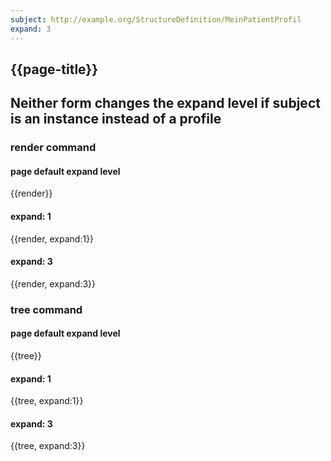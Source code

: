 ```yaml
---
subject: http://example.org/StructureDefinition/MeinPatientProfil
expand: 3
---
```


## {{page-title}}

## Neither form changes the expand level if subject is an instance instead of a profile

### render command

#### page default expand level

{{render}}

#### expand: 1

{{render, expand:1}}

#### expand: 3

{{render, expand:3}}

### tree command

#### page default expand level

{{tree}}

#### expand: 1

{{tree, expand:1}}

#### expand: 3

{{tree, expand:3}}
